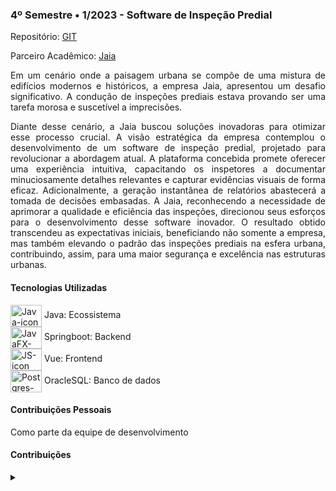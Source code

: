 ### 4º Semestre • 1/2023 - Software de Inspeção Predial

Repositório: [GIT](https://github.com/Data-Team23/Jaia)

<p align="justify">Parceiro Acadêmico: <a href="https://www.jaia.software/">Jaia</a></p>

<!-- <img src="./images/domrock.png" widht="600px" height="200px"> -->

<p align="justify">Em um cenário onde a paisagem urbana se compõe de uma mistura de edifícios modernos e históricos, a empresa Jaia, apresentou um desafio significativo. A condução de inspeções prediais estava provando ser uma tarefa morosa e suscetível a imprecisões.</p>
<p align="justify">Diante desse cenário, a Jaia buscou soluções inovadoras para otimizar esse processo crucial. A visão estratégica da empresa contemplou o desenvolvimento de um software de inspeção predial, projetado para revolucionar a abordagem atual. A plataforma concebida promete oferecer uma experiência intuitiva, capacitando os inspetores a documentar minuciosamente detalhes relevantes e capturar evidências visuais de forma eficaz. Adicionalmente, a geração instantânea de relatórios abastecerá a tomada de decisões embasadas. A Jaia, reconhecendo a necessidade de aprimorar a qualidade e eficiência das inspeções, direcionou seus esforços para o desenvolvimento desse software inovador. O resultado obtido transcendeu as expectativas iniciais, beneficiando não somente a empresa, mas também elevando o padrão das inspeções prediais na esfera urbana, contribuindo, assim, para uma maior segurança e excelência nas estruturas urbanas.</p>

#### Tecnologias Utilizadas

<section>
    <div>
        <img align="center" alt="Java-icon" height="35" width="50" src="https://cdn.jsdelivr.net/gh/devicons/devicon@latest/icons/java/java-original.svg">
        Java: Ecossistema
    </div>
    <div>
        <img align="center" alt="JavaFX-icon" height="35" width="50" src="https://cdn.jsdelivr.net/gh/devicons/devicon@latest/icons/spring/spring-original.svg">
        Springboot: Backend
    </div>
    <div>
        <img align="center" alt="JS-icon" height="35" width="50" src="https://cdn.jsdelivr.net/gh/devicons/devicon@latest/icons/vuejs/vuejs-original.svg">
        Vue: Frontend
    </div>
    <div>
        <img align="center" alt="Postgres-icon" height="35" width="50" src="https://cdn.jsdelivr.net/gh/devicons/devicon@latest/icons/oracle/oracle-original.svg">
        OracleSQL: Banco de dados
    </div>   
</section>

#### Contribuições Pessoais

<section>
    <p>Como parte da equipe de desenvolvimento</p>
    <h4>Contribuições</h4>
    <details>
        <summary></summary>
    </details>
</section>